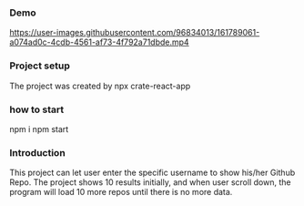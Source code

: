 ### Demo


https://user-images.githubusercontent.com/96834013/161789061-a074ad0c-4cdb-4561-af73-4f792a71dbde.mp4




### Project setup
The project was created by npx crate-react-app

### how to start
npm i 
npm start

### Introduction
This project can let user enter the specific username to show his/her Github Repo.
The project shows 10 results initially, and when user scroll down, the program will load 10 more repos until there is no more data.




